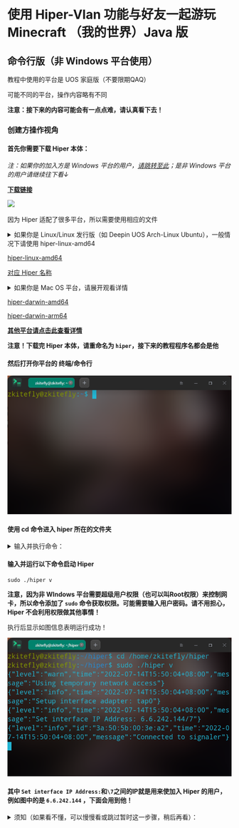 # 使用 Hiper-Vlan 功能与好友一起游玩 Minecraft （我的世界）Java 版 

## 命令行版（非 Windows 平台使用）

教程中使用的平台是 UOS 家庭版（不要限期QAQ）

可能不同的平台，操作内容略有不同

**注意：接下来的内容可能会有一点点难，请认真看下去！**

### 创建方操作视角

#### 首先你需要下载 Hiper 本体：

*注：如果你的加入方是 Windows 平台的用户，[请跳转至此](/playminecraft.md#创建方操作视角)；是非 Windows 平台的用户请继续往下看↓*

[**下载链接**](https://gitcode.net/to/hiper)

![](/p/28.gif)

因为 Hiper 适配了很多平台，所以需要使用相应的文件

<details>
<summary>如果你是 Linux/Linux 发行版（如 Deepin UOS Arch-Linux Ubuntu），一般情况下请使用 hiper-linux-amd64</summary>
<pre><code>
Linux/Linux 发行版：
- 启动终端/命令行，输入命令 arch 并回车

- 在命令行结果中查看系统架构信息

X86_64，则使用 hiper-linux-amd64

X86，则使用 hiper-linux-i386

*其他的大致是可以对应 Hiper 名称上的架构名（因为我也不知道其他架构下会输出啥……）*

以下是 Linux 发行版**一般情况下**的文件：

Deepin：hiper-linux-amd64

UOS 家庭版：hiper-linux-amd64

Ubuntu：hiper-linux-amd64

Arch Linux：hiper-linux-amd64
</code></pre>
</details>

[hiper-linux-amd64](https://gitcode.net/to/hiper/-/raw/master/hiper-linux-amd64)

[对应 Hiper 名称](/Hiper准备工作.md)

<details>
<summary>如果你是 Mac OS 平台，请展开观看详情</summary>
<pre><code>
Darwin（Mac OS）：
- 在左上角，点击 Apple图标 > 关于本机

- 在 “概览” 页中查看 “芯片” 或 “处理器”

Intel处理器，则使用 hiper-darwin-amd64

Apple-M系列处理器（如M1），则使用 hiper-darwin-arm64
</code></pre>
</details>

[hiper-darwin-amd64](https://gitcode.net/to/hiper/-/raw/master/hiper-darwin-amd64)

[hiper-darwin-arm64](https://gitcode.net/to/hiper/-/raw/master/hiper-darwin-arm64)

[**其他平台请点击此查看详情**](/Hiper准备工作.md)

**注意！下载完 Hiper 本体，请重命名为 `hiper`，接下来的教程程序名都会是他**

#### 然后打开你平台的 终端/命令行

![](/p/29.png)

#### 使用 cd 命令进入 hiper 所在的文件夹

<details>
<summary>输入并执行命令：</summary>
<pre><code>
cd <Hiper所在的文件夹路径>

例如：

cd /home/zkitefly/hiper
</code></pre>
</details>

#### 输入并运行以下命令启动 Hiper

```
sudo ./hiper v 
```

**注意，因为非 WIndows 平台需要超级用户权限（也可以叫Root权限）来控制网卡，所以命令添加了 `sudo` 命令获取权限。可能需要输入用户密码。请不用担心，Hiper 不会利用权限做其他事情！**

执行后显示如图信息表明运行成功！

![](/p/30.png)

#### 其中 `Set interface IP Address:`和`\7`之间的IP就是用来使加入 Hiper 的用户，例如图中的是 `6.6.242.144` ，下面会用到他！

<details>
<summary>须知（如果看不懂，可以慢慢看或跳过暂时这一步骤，稍后再看）：</summary>
<pre><code>

键入 sudo ./hiper v 为非凭证加入，属于免费版，免费版会在运行后 30 分钟断连，此时 Hiper启动程序会自动重启 HIPer（创建方断连，需要 重新输入 sudo ./hiper v ，并将重新将IP重新发送给加入方；加入方断连则需重新进入创建方所发给你的 IP）

或者使用凭证，使用凭证不会有上述问题，免费版的用户也可以访问你（加入方断连只需重新加入创建方提供的IP）

#### 使用凭证：

输入以下命令带凭证启动 Hiper ：

hiper v -t <凭证>

<凭证> 修改成你获得的凭证密钥即可

注意：使用了一次凭证后（无论失败与否），会有 10 分钟的冻结期，冻结期内使用凭证暂时无法使用，只有过了冻结期才可以使用
</code></pre>
</details>



